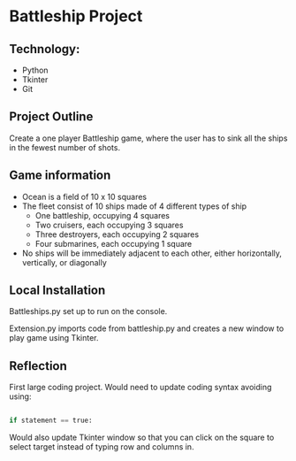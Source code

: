 # Battleship Project

## Technology:
  
  - Python
  - Tkinter
  - Git

## Project Outline
Create a one player Battleship game, where the user has to sink all the ships in the fewest number of shots.

## Game information
- Ocean is a field of 10 x 10 squares
- The fleet consist of 10 ships made of 4 different types of ship
   - One battleship, occupying 4 squares
   - Two cruisers, each occupying 3 squares
   - Three destroyers, each occupying 2 squares
   - Four submarines, each occupying 1 square
 - No ships will be immediately adjacent to each other, either horizontally, vertically, or diagonally

## Local Installation

Battleships.py set up to run on the console.

Extension.py imports code from battleship.py and creates a new window to play game using Tkinter. 

## Reflection

First large coding project. Would need to update coding syntax avoiding using:

```python

if statement == true:

```

Would also update Tkinter window so that you can click on the square to select target instead of typing row and columns in. 
